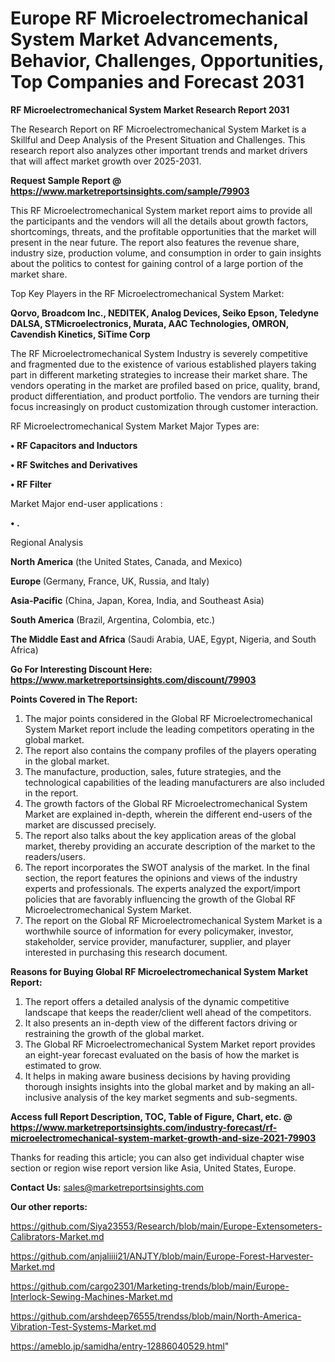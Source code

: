 # Europe RF Microelectromechanical System Market Advancements, Behavior, Challenges, Opportunities, Top Companies and Forecast 2031

<strong>RF Microelectromechanical System Market Research Report 2031</strong>

The Research Report on RF Microelectromechanical System Market is a Skillful and Deep Analysis of the Present Situation and Challenges. This research report also analyzes other important trends and market drivers that will affect market growth over 2025-2031.

<strong>Request Sample Report @ <a href=https://www.marketreportsinsights.com/sample/79903>https://www.marketreportsinsights.com/sample/79903</a></strong>

This RF Microelectromechanical System market report aims to provide all the participants and the vendors will all the details about growth factors, shortcomings, threats, and the profitable opportunities that the market will present in the near future. The report also features the revenue share, industry size, production volume, and consumption in order to gain insights about the politics to contest for gaining control of a large portion of the market share.

Top Key Players in the RF Microelectromechanical System Market:

<strong>Qorvo, Broadcom Inc., NEDITEK, Analog Devices, Seiko Epson, Teledyne DALSA, STMicroelectronics, Murata, AAC Technologies, OMRON, Cavendish Kinetics, SiTime Corp</strong>

The RF Microelectromechanical System Industry is severely competitive and fragmented due to the existence of various established players taking part in different marketing strategies to increase their market share. The vendors operating in the market are profiled based on price, quality, brand, product differentiation, and product portfolio. The vendors are turning their focus increasingly on product customization through customer interaction.

RF Microelectromechanical System Market Major Types are:

<strong>• RF Capacitors and Inductors

• RF Switches and Derivatives

• RF Filter</strong>

Market Major end-user applications :

<strong>• .</strong>

Regional Analysis

</u><strong><b>North America</b></strong> (the United States, Canada, and Mexico)

<strong><b>Europe </b></strong>(Germany, France, UK, Russia, and Italy)

<strong><b>Asia-Pacific</b></strong> (China, Japan, Korea, India, and Southeast Asia)

<strong><b>South America</b></strong> (Brazil, Argentina, Colombia, etc.)

<strong><b>The Middle East and Africa</b></strong> (Saudi Arabia, UAE, Egypt, Nigeria, and South Africa)

<strong>Go For Interesting Discount Here: <a href=https://www.marketreportsinsights.com/discount/79903>https://www.marketreportsinsights.com/discount/79903</a></strong>

<strong>Points Covered in The Report:</strong>
<ol>
  <li>The major points considered in the Global RF Microelectromechanical System Market report include the leading competitors operating in the global market.</li>
  <li>The report also contains the company profiles of the players operating in the global market.</li>
  <li>The manufacture, production, sales, future strategies, and the technological capabilities of the leading manufacturers are also included in the report.</li>
  <li>The growth factors of the Global RF Microelectromechanical System Market are explained in-depth, wherein the different end-users of the market are discussed precisely.</li>
  <li>The report also talks about the key application areas of the global market, thereby providing an accurate description of the market to the readers/users.</li>
  <li>The report incorporates the SWOT analysis of the market. In the final section, the report features the opinions and views of the industry experts and professionals. The experts analyzed the export/import policies that are favorably influencing the growth of the Global RF Microelectromechanical System Market.</li>
  <li>The report on the Global RF Microelectromechanical System Market is a worthwhile source of information for every policymaker, investor, stakeholder, service provider, manufacturer, supplier, and player interested in purchasing this research document.</li>
</ol>
<strong>Reasons for Buying Global RF Microelectromechanical System Market Report:</strong>

<ol>
  <li>The report offers a detailed analysis of the dynamic competitive landscape that keeps the reader/client well ahead of the competitors.</li>
  <li>It also presents an in-depth view of the different factors driving or restraining the growth of the global market.</li>
  <li>The Global RF Microelectromechanical System Market report provides an eight-year forecast evaluated on the basis of how the market is estimated to grow.</li>
  <li>It helps in making aware business decisions by having providing thorough insights insights into the global market and by making an all-inclusive analysis of the key market segments and sub-segments.</li>
</ol>
<strong>Access full Report Description, TOC, Table of Figure, Chart, etc. @ <a href=https://www.marketreportsinsights.com/industry-forecast/rf-microelectromechanical-system-market-growth-and-size-2021-79903>https://www.marketreportsinsights.com/industry-forecast/rf-microelectromechanical-system-market-growth-and-size-2021-79903</a></strong>


Thanks for reading this article; you can also get individual chapter wise section or region wise report version like Asia, United States, Europe.

<strong>Contact Us:</strong>
sales@marketreportsinsights.com

<strong>Our other reports:</strong>

<a href=https://github.com/Siya23553/Research/blob/main/Europe-Extensometers-Calibrators-Market.md>https://github.com/Siya23553/Research/blob/main/Europe-Extensometers-Calibrators-Market.md</a>

<a href=https://github.com/anjaliiii21/ANJTY/blob/main/Europe-Forest-Harvester-Market.md>https://github.com/anjaliiii21/ANJTY/blob/main/Europe-Forest-Harvester-Market.md</a>

<a href=https://github.com/cargo2301/Marketing-trends/blob/main/Europe-Interlock-Sewing-Machines-Market.md>https://github.com/cargo2301/Marketing-trends/blob/main/Europe-Interlock-Sewing-Machines-Market.md</a>

<a href=https://github.com/arshdeep76555/trendss/blob/main/North-America-Vibration-Test-Systems-Market.md>https://github.com/arshdeep76555/trendss/blob/main/North-America-Vibration-Test-Systems-Market.md</a>

<a href=https://ameblo.jp/samidha/entry-12886040529.html>https://ameblo.jp/samidha/entry-12886040529.html</a>"
